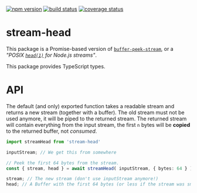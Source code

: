 [![npm version][npm-image]][npm-url]
[![build status][travis-image]][travis-url]
[![coverage status][coverage-image]][coverage-url]

# stream-head

This package is a Promise-based version of [`buffer-peek-stream`](https://www.npmjs.com/package/buffer-peek-stream), or a *"POSIX [`head(1)`](http://man7.org/linux/man-pages/man1/head.1.html) for Node.js streams"*.

This package provides TypeScript types.

# API

The default (and only) exported function takes a readable stream and returns a new stream (together with a buffer). The old stream must not be used anymore, it will be piped to the returned stream. The returned stream will contain everything from the input stream, the first `n` bytes will be **copied** to the returned buffer, not *consumed*.

```ts
import streamHead from 'stream-head'

inputStream; // We get this from somewhere

// Peek the first 64 bytes from the stream.
const { stream, head } = await streamHead( inputStream, { bytes: 64 } );

stream; // The new stream (don't use inputStream anymore!)
head; // A Buffer with the first 64 bytes (or less if the stream was smaller)
```

[npm-image]: https://img.shields.io/npm/v/stream-head.svg
[npm-url]: https://npmjs.org/package/stream-head
[travis-image]: https://img.shields.io/travis/grantila/stream-head.svg
[travis-url]: https://travis-ci.org/grantila/stream-head
[coverage-image]: https://coveralls.io/repos/github/grantila/stream-head/badge.svg?branch=master
[coverage-url]: https://coveralls.io/github/grantila/stream-head?branch=master
